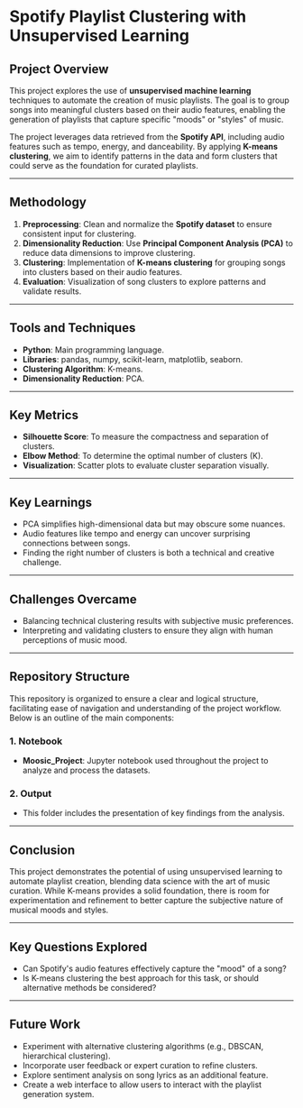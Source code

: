 # Spotify Playlist Clustering with Unsupervised Learning

## Project Overview
This project explores the use of **unsupervised machine learning** techniques to automate the creation of music playlists. The goal is to group songs into meaningful clusters based on their audio features, enabling the generation of playlists that capture specific "moods" or "styles" of music.

The project leverages data retrieved from the **Spotify API**, including audio features such as tempo, energy, and danceability. By applying **K-means clustering**, we aim to identify patterns in the data and form clusters that could serve as the foundation for curated playlists.

---

## Methodology
1. **Preprocessing**: Clean and normalize the **Spotify dataset** to ensure consistent input for clustering.
2. **Dimensionality Reduction**: Use **Principal Component Analysis (PCA)** to reduce data dimensions to improve clustering.
3. **Clustering**: Implementation of **K-means clustering** for grouping songs into clusters based on their audio features.
4. **Evaluation**: Visualization of song clusters to explore patterns and validate results.

---

## Tools and Techniques
- **Python**: Main programming language.
- **Libraries**: pandas, numpy, scikit-learn, matplotlib, seaborn.
- **Clustering Algorithm**: K-means.
- **Dimensionality Reduction**: PCA.

---

## Key Metrics
- **Silhouette Score**: To measure the compactness and separation of clusters.
- **Elbow Method**: To determine the optimal number of clusters (K).
- **Visualization**: Scatter plots to evaluate cluster separation visually.

---

## Key Learnings
- PCA simplifies high-dimensional data but may obscure some nuances.
- Audio features like tempo and energy can uncover surprising connections between songs.
- Finding the right number of clusters is both a technical and creative challenge.

---

## Challenges Overcame
- Balancing technical clustering results with subjective music preferences.
- Interpreting and validating clusters to ensure they align with human perceptions of music mood.

---

## Repository Structure
This repository is organized to ensure a clear and logical structure, facilitating ease of navigation and understanding of the project workflow. Below is an outline of the main components:

### 1. Notebook
- **Moosic_Project**: Jupyter notebook used throughout the project to analyze and process the datasets.

### 2. Output
- This folder includes the presentation of key findings from the analysis.

---

## Conclusion
This project demonstrates the potential of using unsupervised learning to automate playlist creation, blending data science with the art of music curation. While K-means provides a solid foundation, there is room for experimentation and refinement to better capture the subjective nature of musical moods and styles.

---

## Key Questions Explored
- Can Spotify's audio features effectively capture the "mood" of a song?
- Is K-means clustering the best approach for this task, or should alternative methods be considered?

---

## Future Work
- Experiment with alternative clustering algorithms (e.g., DBSCAN, hierarchical clustering).
- Incorporate user feedback or expert curation to refine clusters.
- Explore sentiment analysis on song lyrics as an additional feature.
- Create a web interface to allow users to interact with the playlist generation system.

